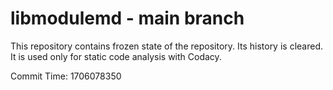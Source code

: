 # libmodulemd - main branch

This repository contains frozen state of the repository.
Its history is cleared. It is used only for static code
analysis with Codacy.

Commit Time: 1706078350